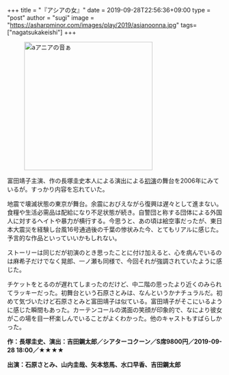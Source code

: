 +++
title = "『アシアの女』"
date = 2019-09-28T22:56:36+09:00
type = "post"
author = "sugi"
image = "https://asharpminor.com/images/play/2019/asianoonna.jpg"
tags= ["nagatsukakeishi"]
+++
<figure class="alignleft"><img src="/images/play/2019/asianoonna.jpg" alt="aアニアの音ぁ" style="width: 300px !important;"></figure>

富田靖子主演、作の長塚圭史本人による演出による[初演](nagatsukakeishi)の舞台を2006年にみているが。すっかり内容を忘れていた。

地震で壊滅状態の東京が舞台。余震におびえながら復興は遅々として進まない。食糧や生活必需品は配給になり不足状態が続き。自警団と称する団体による外国人に対するヘイトや暴力が横行する。今思うと、あの頃は絵空事だったが、東日本大震災を経験し台風16号通過後の千葉の惨状みた今、とてもリアルに感じた。予言的な作品といっていいかもしれない。

ストーリーは同じだが初演のとき思ったことに付け加えると、心を病んでいるのは麻希子だけでなく晃郎、一ノ瀬も同様で、今回それが強調されていたように感じた。

チケットをとるのが遅れてしまったのだけど、中二階の思ったより近くのみられてラッキーだった。初舞台という石原さとみは、なんというかナチュラルだ。初めて気づいたけど石原さとみと富田靖子は似ている。富田靖子がそこにいるように感じた瞬間もあった。カーテンコールの満面の笑顔が印象的で、なにより彼女がこの場を目一杯楽しんでいることがよくわかった。他のキャストもすばらしかった。

**作：長塚圭史、演出：吉田鋼太郎／シアターコクーン／S席9800円／2019-09-28 18:00／★★★★**

**出演：石原さとみ、山内圭哉、矢本悠馬、水口早香、吉田鋼太郎**
